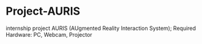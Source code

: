 Project-AURIS
=============

internship project AURIS (AUgmented Reality Interaction System); Required Hardware: PC, Webcam, Projector
